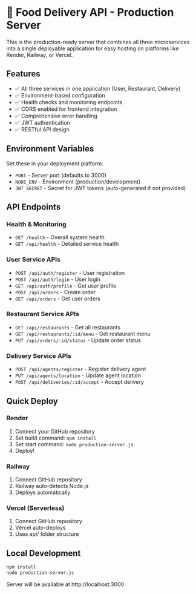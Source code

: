 # 🚀 Food Delivery API - Production Server

This is the production-ready server that combines all three microservices into a single deployable application for easy hosting on platforms like Render, Railway, or Vercel.

## Features

- ✅ All three services in one application (User, Restaurant, Delivery)
- ✅ Environment-based configuration
- ✅ Health checks and monitoring endpoints
- ✅ CORS enabled for frontend integration
- ✅ Comprehensive error handling
- ✅ JWT authentication
- ✅ RESTful API design

## Environment Variables

Set these in your deployment platform:

- `PORT` - Server port (defaults to 3000)
- `NODE_ENV` - Environment (production/development)
- `JWT_SECRET` - Secret for JWT tokens (auto-generated if not provided)

## API Endpoints

### Health & Monitoring
- `GET /health` - Overall system health
- `GET /api/health` - Detailed service health

### User Service APIs
- `POST /api/auth/register` - User registration
- `POST /api/auth/login` - User login
- `GET /api/auth/profile` - Get user profile
- `POST /api/orders` - Create order
- `GET /api/orders` - Get user orders

### Restaurant Service APIs  
- `GET /api/restaurants` - Get all restaurants
- `GET /api/restaurants/:id/menu` - Get restaurant menu
- `PUT /api/orders/:id/status` - Update order status

### Delivery Service APIs
- `POST /api/agents/register` - Register delivery agent
- `PUT /api/agents/location` - Update agent location
- `POST /api/deliveries/:id/accept` - Accept delivery

## Quick Deploy

### Render
1. Connect your GitHub repository
2. Set build command: `npm install`
3. Set start command: `node production-server.js`
4. Deploy!

### Railway
1. Connect GitHub repository
2. Railway auto-detects Node.js
3. Deploys automatically

### Vercel (Serverless)
1. Connect GitHub repository  
2. Vercel auto-deploys
3. Uses api/ folder structure

## Local Development

```bash
npm install
node production-server.js
```

Server will be available at http://localhost:3000
